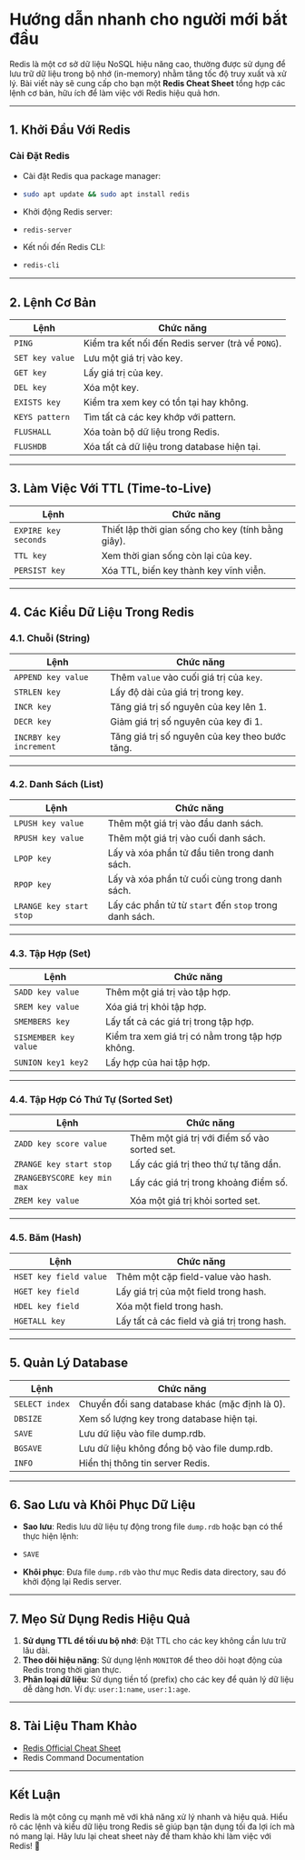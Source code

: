 # Hướng dẫn nhanh cho người mới bắt đầu

Redis là một cơ sở dữ liệu NoSQL hiệu năng cao, thường được sử dụng để lưu trữ dữ liệu trong bộ nhớ (in-memory) nhằm tăng tốc độ truy xuất và xử lý. Bài viết này sẽ cung cấp cho bạn một **Redis Cheat Sheet** tổng hợp các lệnh cơ bản, hữu ích để làm việc với Redis hiệu quả hơn.

***

## **1. Khởi Đầu Với Redis**

### **Cài Đặt Redis**

* Cài đặt Redis qua package manager:
* ```bash
  sudo apt update && sudo apt install redis
  ```
* Khởi động Redis server:
* ```bash
  redis-server
  ```
* Kết nối đến Redis CLI:
* ```bash
  redis-cli
  ```

***

## **2. Lệnh Cơ Bản**

| **Lệnh**        | **Chức năng**                                      |
| --------------- | -------------------------------------------------- |
| `PING`          | Kiểm tra kết nối đến Redis server (trả về `PONG`). |
| `SET key value` | Lưu một giá trị vào key.                           |
| `GET key`       | Lấy giá trị của key.                               |
| `DEL key`       | Xóa một key.                                       |
| `EXISTS key`    | Kiểm tra xem key có tồn tại hay không.             |
| `KEYS pattern`  | Tìm tất cả các key khớp với pattern.               |
| `FLUSHALL`      | Xóa toàn bộ dữ liệu trong Redis.                   |
| `FLUSHDB`       | Xóa tất cả dữ liệu trong database hiện tại.        |

***

## **3. Làm Việc Với TTL (Time-to-Live)**

| **Lệnh**             | **Chức năng**                                      |
| -------------------- | -------------------------------------------------- |
| `EXPIRE key seconds` | Thiết lập thời gian sống cho key (tính bằng giây). |
| `TTL key`            | Xem thời gian sống còn lại của key.                |
| `PERSIST key`        | Xóa TTL, biến key thành key vĩnh viễn.             |

***

## **4. Các Kiểu Dữ Liệu Trong Redis**

### **4.1. Chuỗi (String)**

| **Lệnh**               | **Chức năng**                                  |
| ---------------------- | ---------------------------------------------- |
| `APPEND key value`     | Thêm `value` vào cuối giá trị của `key`.       |
| `STRLEN key`           | Lấy độ dài của giá trị trong key.              |
| `INCR key`             | Tăng giá trị số nguyên của key lên 1.          |
| `DECR key`             | Giảm giá trị số nguyên của key đi 1.           |
| `INCRBY key increment` | Tăng giá trị số nguyên của key theo bước tăng. |

***

### **4.2. Danh Sách (List)**

| **Lệnh**                | **Chức năng**                                          |
| ----------------------- | ------------------------------------------------------ |
| `LPUSH key value`       | Thêm một giá trị vào đầu danh sách.                    |
| `RPUSH key value`       | Thêm một giá trị vào cuối danh sách.                   |
| `LPOP key`              | Lấy và xóa phần tử đầu tiên trong danh sách.           |
| `RPOP key`              | Lấy và xóa phần tử cuối cùng trong danh sách.          |
| `LRANGE key start stop` | Lấy các phần tử từ `start` đến `stop` trong danh sách. |

***

### **4.3. Tập Hợp (Set)**

| **Lệnh**              | **Chức năng**                                    |
| --------------------- | ------------------------------------------------ |
| `SADD key value`      | Thêm một giá trị vào tập hợp.                    |
| `SREM key value`      | Xóa giá trị khỏi tập hợp.                        |
| `SMEMBERS key`        | Lấy tất cả các giá trị trong tập hợp.            |
| `SISMEMBER key value` | Kiểm tra xem giá trị có nằm trong tập hợp không. |
| `SUNION key1 key2`    | Lấy hợp của hai tập hợp.                         |

***

### **4.4. Tập Hợp Có Thứ Tự (Sorted Set)**

| **Lệnh**                    | **Chức năng**                                |
| --------------------------- | -------------------------------------------- |
| `ZADD key score value`      | Thêm một giá trị với điểm số vào sorted set. |
| `ZRANGE key start stop`     | Lấy các giá trị theo thứ tự tăng dần.        |
| `ZRANGEBYSCORE key min max` | Lấy các giá trị trong khoảng điểm số.        |
| `ZREM key value`            | Xóa một giá trị khỏi sorted set.             |

***

### **4.5. Băm (Hash)**

| **Lệnh**               | **Chức năng**                               |
| ---------------------- | ------------------------------------------- |
| `HSET key field value` | Thêm một cặp field-value vào hash.          |
| `HGET key field`       | Lấy giá trị của một field trong hash.       |
| `HDEL key field`       | Xóa một field trong hash.                   |
| `HGETALL key`          | Lấy tất cả các field và giá trị trong hash. |

***

## **5. Quản Lý Database**

| **Lệnh**       | **Chức năng**                                  |
| -------------- | ---------------------------------------------- |
| `SELECT index` | Chuyển đổi sang database khác (mặc định là 0). |
| `DBSIZE`       | Xem số lượng key trong database hiện tại.      |
| `SAVE`         | Lưu dữ liệu vào file dump.rdb.                 |
| `BGSAVE`       | Lưu dữ liệu không đồng bộ vào file dump.rdb.   |
| `INFO`         | Hiển thị thông tin server Redis.               |

***

## **6. Sao Lưu và Khôi Phục Dữ Liệu**

* **Sao lưu**: Redis lưu dữ liệu tự động trong file `dump.rdb` hoặc bạn có thể thực hiện lệnh:
* ```bash
  SAVE
  ```
* **Khôi phục**: Đưa file `dump.rdb` vào thư mục Redis data directory, sau đó khởi động lại Redis server.

***

## **7. Mẹo Sử Dụng Redis Hiệu Quả**

1. **Sử dụng TTL để tối ưu bộ nhớ**: Đặt TTL cho các key không cần lưu trữ lâu dài.
2. **Theo dõi hiệu năng**: Sử dụng lệnh `MONITOR` để theo dõi hoạt động của Redis trong thời gian thực.
3. **Phân loại dữ liệu**: Sử dụng tiền tố (prefix) cho các key để quản lý dữ liệu dễ dàng hơn. Ví dụ: `user:1:name`, `user:1:age`.

***

## **8. Tài Liệu Tham Khảo**

* [Redis Official Cheat Sheet](https://redis.io/learn/howtos/quick-start/cheat-sheet)
* Redis Command Documentation

***

## **Kết Luận**

Redis là một công cụ mạnh mẽ với khả năng xử lý nhanh và hiệu quả. Hiểu rõ các lệnh và kiểu dữ liệu trong Redis sẽ giúp bạn tận dụng tối đa lợi ích mà nó mang lại. Hãy lưu lại cheat sheet này để tham khảo khi làm việc với Redis! 🚀

